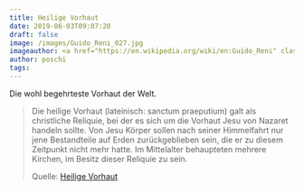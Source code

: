 ```yaml
---
title: Heilige Vorhaut
date: 2019-06-03T09:07:20
draft: false
image: /images/Guido_Reni_027.jpg
imageauthor: <a href="https://en.wikipedia.org/wiki/en:Guido_Reni" class="extiw" title="w:en:Guido Reni">Guido Reni</a>
author: poschi
tags: 
---
```


Die wohl begehrteste Vorhaut der Welt.

> Die heilige Vorhaut (lateinisch: sanctum praeputium) galt als christliche
> Reliquie, bei der es sich um die Vorhaut Jesu von Nazaret handeln sollte. Von
> Jesu Körper sollen nach seiner Himmelfahrt nur jene Bestandteile auf Erden
> zurückgeblieben sein, die er zu diesem Zeitpunkt nicht mehr hatte. Im
> Mittelalter behaupteten mehrere Kirchen, im Besitz dieser Reliquie zu sein.
>
> Quelle: [Heilige Vorhaut](https://de.wikipedia.org/wiki/Heilige_Vorhaut)
